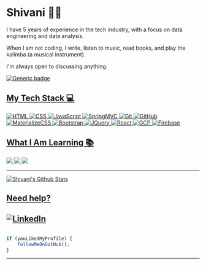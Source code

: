 # Shivani  👩‍💻

I have 5 years of experience in the tech industry, with a focus on data engineering and data analysis.

When I am not coding, I write, listen to music, read books, and play the kalimba (a musical instrument).

I'm always open to discussing anything.

<p align="center">
<a href="https://shivanireddy.github.io"/>
</p>

![Generic badge](https://img.shields.io/badge/Shivani-Reddy-orange) 

## My Tech Stack :computer:
<img src="https://img.shields.io/badge/-HTML-red?style=for-the-badge" alt="HTML"> <img src="https://img.shields.io/badge/-CSS-purple?style=for-the-badge" alt="CSS"> <img src="https://img.shields.io/badge/-JavaScript-yellow?style=for-the-badge" alt="JavaScript"> <img src="https://img.shields.io/badge/-SpringMVC-green?style=for-the-badge" alt="SpringMVC"> <img src="https://img.shields.io/badge/-Git-blue?style=for-the-badge" alt="Git"> <img src="https://img.shields.io/badge/-GitHub-green?style=for-the-badge" alt="GitHub"> <img src="https://img.shields.io/badge/-MaterializeCSS-pink?style=for-the-badge" alt="MaterializeCSS"> <img src="https://img.shields.io/badge/-Bootstrap-red?style=for-the-badge" alt="Bootstrap"> <img src="https://img.shields.io/badge/-JQuery-yellow?style=for-the-badge" alt="JQuery"> <img src="https://img.shields.io/badge/-React-blue?style=for-the-badge" alt="React"> <img src="https://img.shields.io/badge/-GCP-pink?style=for-the-badge" alt="GCP"> <img src="https://img.shields.io/badge/-Firebase-orange?style=for-the-badge" alt="Firebase">

## What I Am Learning :books:
 <img src="https://img.shields.io/badge/-Nodejs-green?style=for-the-badge"> <img src="https://img.shields.io/badge/-Docker-yellow?style=for-the-badge"> <img src="https://img.shields.io/badge/-AWS-blue?style=for-the-badge">


---

![Shivani's Github Stats](https://github-readme-stats.vercel.app/api?username=shivanireddy&show_icons=true_color=fff&icon_color=037AFE&text_color=000000&bg_color=ffffff)

## Need help?

[![LinkedIn](https://img.shields.io/badge/LinkedIn-connect-blue.svg?logo=linkedin&logoColor=white)](https://www.linkedin.com/in/shivanir1197/)
---------

```javascript

if (youLikedMyProfile) {
    followMeOnGitHub();
}

```

-----------
